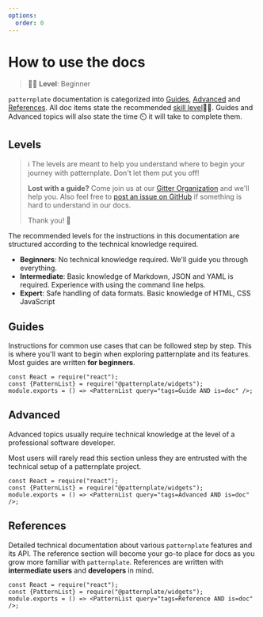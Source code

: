 ```yaml
---
options:
  order: 0
---
```

# How to use the docs 

> :woman_student: **Level**: Beginner

`patternplate` documentation is categorized into [Guides](#guides), [Advanced](#advanced) and [References](#references). 
All doc items state the recommended [skill level](#levels):woman_student:. 
Guides and Advanced topics will also state the time :timer_clock: it will take to complete them.
  
## Levels

> :information_source: 
> The levels are meant to help you understand where to begin your journey with patternplate. Don't let them put you off!
>
> **Lost with a guide?** Come join us at our [Gitter Organization]() and we'll help you. 
> Also feel free to [post an issue on GitHub](https://github.com/patternplate/patternplate/issues/new) if something is hard to understand in our docs. 
> 
> Thank you! :bow:

The recommended levels for the instructions in this documentation are structured according to the technical knowledge required. 

* **Beginners**: No technical knowledge required. We'll guide you through everything.
* **Intermediate**: Basic knowledge of Markdown, JSON and YAML is required. Experience with using the command line helps.
* **Expert**: Safe handling of data formats. Basic knowledge of HTML, CSS JavaScript

## Guides

Instructions for common use cases that can be followed step by step. 
This is where you'll want to begin when exploring patternplate and its features.
Most guides are written **for beginners**.

```widget
const React = require("react");
const {PatternList} = require("@patternplate/widgets");
module.exports = () => <PatternList query="tags=Guide AND is=doc" />;
```

## Advanced

Advanced topics usually require technical knowledge at the level of a professional software developer. 

Most users will rarely read this section unless they are entrusted with the technical setup of a patternplate project.

```widget
const React = require("react");
const {PatternList} = require("@patternplate/widgets");
module.exports = () => <PatternList query="tags=Advanced AND is=doc" />;
```

## References

Detailed technical documentation about various `patternplate` features
and its API. The reference section will become your go-to place for docs as you grow more familiar
with `patternplate`. References are written with **intermediate users** and **developers** in mind. 

```widget
const React = require("react");
const {PatternList} = require("@patternplate/widgets");
module.exports = () => <PatternList query="tags=Reference AND is=doc" />;
```
